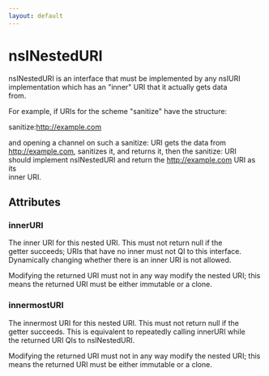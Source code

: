 ```yaml
---
layout: default
---
```


# nsINestedURI #
  
nsINestedURI is an interface that must be implemented by any nsIURI  
implementation which has an "inner" URI that it actually gets data  
from.  
  
For example, if URIs for the scheme "sanitize" have the structure:  
  
  sanitize:http://example.com  
  
and opening a channel on such a sanitize: URI gets the data from  
http://example.com, sanitizes it, and returns it, then the sanitize: URI  
should implement nsINestedURI and return the http://example.com URI as its  
inner URI.  
  

## Attributes ##

### innerURI ###
  
The inner URI for this nested URI.  This must not return null if the  
getter succeeds; URIs that have no inner must not QI to this interface.  
Dynamically changing whether there is an inner URI is not allowed.  
  
Modifying the returned URI must not in any way modify the nested URI; this  
means the returned URI must be either immutable or a clone.  
  

### innermostURI ###
  
The innermost URI for this nested URI.  This must not return null if the  
getter succeeds.  This is equivalent to repeatedly calling innerURI while  
the returned URI QIs to nsINestedURI.  
  
Modifying the returned URI must not in any way modify the nested URI; this  
means the returned URI must be either immutable or a clone.     
  
